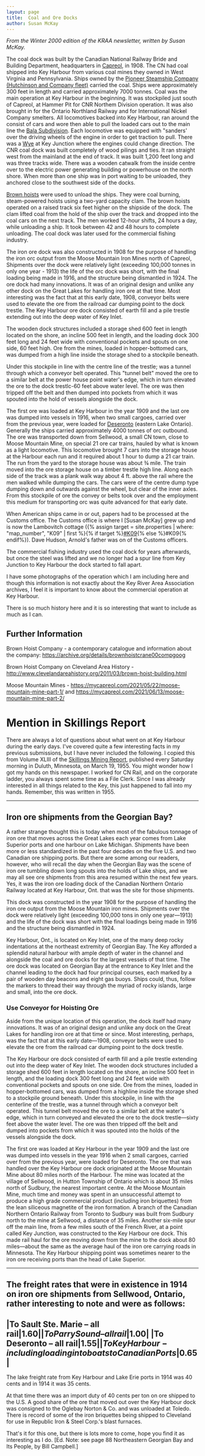 ```yaml
---
layout: page
title:  Coal and Ore Docks
author: Susan McKay
---
```


*From the Winter 2000 edition of the KRAA newsletter, written by Susan McKay.*

The coal dock was built by the Canadian National Railway Bride and Building Department, headquarters in [Capreol](https://en.wikipedia.org/wiki/Capreol), in 1908. The CN had coal shipped into Key Harbour from various coal mines they owned in West Virginia and Pennsylvania. Ships owned by the [Pioneer Steamship Company (Hutchinson and Company fleet)](https://www.victoriaharbourhistory.com/pioneer-steamship-line/#:~:text=Pioneer%20Steamship%20Line%20William%20Irving%E2%80%99s%20Pioneer%20Line%20was,in%20Victoria%20as%20The%20British%20Columbia%20Coastal%20Service.) carried the coal. Ships were approximately 300 feet in length and carried approximately 7000 tonnes. Coal was the main operation at Key Harbour in the beginning. It was stockpiled just south of Capreol, at Hammer Pit for CNR Northem Division operation. It was also brought in for the Ontario Northland Railway and for International Nickel Company smelters. All locomotives backed into Key Harbour, ran around the consist of cars and wore then able to pull the loaded cars out to the main line the [Bala Subdivision](http://www.cnr-in-ontario.com/Subdivisions/Bala.html). Each locomotive was equipped with "sanders' over the driving wheels of the engine in order to get traction to pull. There was a [Wye](https://en.wikipedia.org/wiki/Wye_(rail)) at Key Junction where the engines could change direction. The CNR coal dock was built completely of wood pilings and ties. It ran straight west from the mainland at the end of track. It was built 1,200 feet long and was three tracks wide. There was a wooden catwalk from the inside centre over to the electric power generating building or powerhouse on the north shore. When more than one ship was in port waiting to be unloaded, they anchored close to the southwest side of the docks.

[Brown hoists](https://th.bing.com/th/id/R.c2c6cda56a1dedf6157cc7d70e4e626b?rik=wBFGokcSqakonw&riu=http%3a%2f%2fimg.auctiva.com%2fimgdata%2f2%2f7%2f9%2f0%2f2%2f3%2fwebimg%2f393245512_o.jpg&ehk=YuKbJn2QfGrQlkSEZM7klkbZvvshfBLI%2bbu5Q%2fGZDT0%3d&risl=&pid=ImgRaw&r=0) were used to unload the ships. They were coal burning, steam-powered hoists using a two-yard capacity clam. The brown hoists operated on a raised track six feet higher on the shipside of the dock. The clam lifted coal from the hold of the ship over the track and dropped into the coal cars on the next track. The men worked 12-hour shifts, 24 hours a day, while unloading a ship. It took between 42 and 48 hours to complete unloading. The coal dock was later used for the commercial fishing industry.

The iron ore dock was also constructed in 1908 for the purpose of handling the iron orc output from the Moose Mountain Iron Mines north of Capreol, Shipments over the dock were relatively light (exceeding 100,000 tonnes in only one year - 1913) the life of the orc dock was short, with the final loading being made in 1916, and the structure being dismantled in 1924. The ore dock had many innovations. It was of an original design and unlike any other dock on the Great Lakes for handling iron ore at that time. Most interesting was the fact that at this early date, 1908, conveyor belts were used to elevate the ore from the railroad car dumping point to the dock trestle. The Key Harbour ore dock consisted of earth fill and a pile trestle extending out into the deep water of Key Inlet. 

The wooden dock structures included a storage shed 600 feet in length located on the shore, an incline 500 feet in length, and the loading dock 300 feet long and 24 feet wide with conventional pockets and spouts on one side, 60 feet high. Ore from the mines, loaded in hopper-bottomed cars, was dumped from a high line inside the storage shed to a stockpile beneath.

Under this stockpile in line with the centre line of the trestle; was a tunnel through which a conveyor belt operated. This "tunnel belt" moved the ore to a similar belt at the power house point water's edge, which in turn elevated the ore to the dock trestlc-60 feet above water level. The ore was then tripped off the belt and then dumped into pockets from which it was spouted into the hold of vessels alongside the dock.

The first ore was loaded at Key Harbour in the year 1909 and the last ore was dumped into vessels in 1916, when two small cargoes, carried over from the previous year, were loaded for [Deseronto](https://en.wikipedia.org/wiki/Deseronto) (eastern Lake Ontario). Generally the ships carried approximately 4000 tonnes of orc outbound. The ore was transported down from Sellwood, a small CN town, close to Moose Mountain Mine, on special 21 ore car trains, hauled by what is known as a light locomotive. This locomotive brought 7 cars into the storage house at the Harbour each run and it required about 1 hour to dump a 21 car train. The run from the yard to the storage house was about ¾ mile. The train moved into the ore storage house on a timber trestle high line. Along each side of the track was a plank walk way about 4 ft. above the rail where the men walked while dumping the cars. The cars were of the centre dump type dumping down and outwards against the wheel, but clear of the inner axles. From this stockpile of ore the convey or belts took over and the employment this medium for transporting orc was quite advanced for that early date.

When American ships came in or out, papers had to be processed at the Customs office. The Customs office is where I [Susan McKay] grew up and is now the Lambovitch cottage ({% assign target = site.properties | where: "map_number", "K09" | first %}{% if target %}<a href="{{site.baseurl}}{{ target.url }}">#K09</a>{% else %}#K09{% endif%}). Dave Hudson, Arnold's father was on of the Customs officers. 

The commercial fishing industry used the coal dock for years afterwards, but once the steel was lifted and we no longer had a spur line from Key Junction to Key Harbour the dock started to fall apart.

I have some photographs of the operation which I am including here and though this information is not exactly about the Key River Area Association archives, I feel it is important to know about the commercial operation at Key Harbour.

There is so much history here and it is so interesting that want to include as much as I can.

## Further Information

Brown Hoist Company - a contemporary catalogue and information about the company: https://archive.org/details/brownhoistcrane00compgoog

Brown Hoist Company on Cleveland Area History - http://www.clevelandareahistory.org/2011/03/brown-hoist-building.html

Moose Mountain Mines - https://mycapreol.com/2021/05/22/moose-mountain-mine-part-1/ and https://mycapreol.com/2021/06/13/moose-mountain-mine-part-2/

# Mention in Skillings Report 

There are always a lot of questions about what went on at Key Harbour during the early days. I've covered quite a few interesting facts in my previous submissions, but I have never included the following. I copied this from Volume XLIII of the [Skillings Mining Report](https://skillings.net), published every Saturday morning in Duluth, Minnesota, on March 19, 1955. You might wonder how I got my hands on this newspaper. I worked for CN Rail, and on the corporate ladder, you always spent some time as a File Clerk. Since I was already interested in all things related to the Key, this just happened to fall into my hands.
Remember, this was written in 1955.

---

## Iron ore shipments from the Georgian Bay? 

A rather strange thought this is today when most of the fabulous tonnage of iron ore that moves across the Great Lakes each year comes from Lake Superior ports and one harbour on Lake Michigan. Shipments have been more or less standardized in the past four decades on the five U.S. and two Canadian ore shipping ports. But there are some among our readers, however, who will recall the day when the Georgian Bay was the scene of iron ore tumbling down long spouts into the holds of Lake ships, and we may all see ore shipments from this area resumed within the next few years. Yes, it was the iron ore loading dock of the Canadian Northern Ontario Railway located at Key Harbour, Ont. that was the site for those shipments.

This dock was constructed in the year 1908 for the purpose of handling the iron ore output from the Moose Mountain iron mines. Shipments over the dock were relatively light (exceeding 100,000 tons in only one year—1913) and the life of the dock was short with the final loadings being made in 1916 and the structure being dismantled in 1924.

Key Harbour, Ont., is located on Key Inlet, one of the many deep rocky indentations at the northeast extremity of Georgian Bay. The Key afforded a splendid natural harbour with ample depth of water in the channel and alongside the coal and ore docks for the largest vessels of that time. The ore dock was located on Georgian Bay at the entrance to Key Inlet and the channel leading to the dock had four principal courses, each marked by a pair of wooden day beacons and eight gas buoys. Ships could, thus, follow the markers to thread their way through the myriad of rocky islands, large and small, into the ore dock.

### Use Conveyor for Hoisting Ore
Aside from the unique location of this operation, the dock itself had many innovations. It was of an original design and unlike any dock on the Great Lakes for handling iron ore at that time or since. Most interesting, perhaps, was the fact that at this early date—1908, conveyor belts were used to elevate the ore from the railroad car dumping point to the dock trestle.

The Key Harbour ore dock consisted of earth fill and a pile trestle extending out into the deep water of Key Inlet. The wooden dock structures included a storage shed 600 feet in length located on the shore, an incline 500 feet in length, and the loading dock 300 feet long and 24 feet wide with conventional pockets and spouts on one side. Ore from the mines, loaded in hopper-bottomed cars, was dumped from a highline inside the storage shed to a stockpile ground beneath. Under this stockpile, in line with the centerline of the trestle, was a tunnel through which a conveyor belt operated. This tunnel belt moved the ore to a similar belt at the water's edge, which in turn conveyed and elevated the ore to the dock trestle—sixty feet above the water level. The ore was then tripped off the belt and dumped into pockets from which it was spouted into the holds of the vessels alongside the dock.

The first ore was loaded at Key Harbour in the year 1909 and the last ore was dumped into vessels in the year 1916 when 2 small cargoes, carried over from the previous year, were loaded for Deseronto. The ore that was handled over the Key Harbour ore dock originated at the Moose Mountain Mine about 80 miles north of the Harbour. The mine was located at the village of Sellwood, in Hutton Township of Ontario which is about 35 miles north of Sudbury, the nearest important centre. At the Moose Mountain Mine, much time and money was spent in an unsuccessful attempt to produce a high grade commercial product (including iron briquettes) from the lean siliceous magnetite of the iron formation. A branch of the Canadian Northern Ontario Railway from Toronto to Sudbury was built from Sudbury north to the mine at Sellwood, a distance of 35 miles. Another six-mile spur off the main line, from a few miles south of the French River, at a point called Key Junction, was constructed to the Key Harbour ore dock. This made rail haul for the ore moving down from the mine to the dock about 80 miles—about the same as the average haul of the iron ore carrying roads in Minnesota. The Key Harbour shipping point was sometimes nearer to the iron ore receiving ports than the head of Lake Superior.

---

The freight rates that were in existence in 1914 on iron ore shipments from Sellwood, Ontario, rather interesting to note and were as follows:
---
|To Sault Ste. Marie – all rail|$1.60|
|To Parry Sound – all rail|$1.00|
|To Deseronto – all rail|$1.55|
|To Key Harbour - including loading into boats to Canadian Ports |$0.65|
---

The lake freight rate from Key Harbour and Lake Erie ports in 1914 was 40 cents and in 1914 it was 35 cents.

At that time there was an import duty of 40 cents per ton on ore shipped to the U.S. A good share of the ore that moved out over the Key Harbour dock was consigned to the Oglebay Norton & Co. and was unloaded at Toledo. There is record of some of the iron briquettes being shipped to Cleveland for use in Republic Iron & Steel Corp.'s blast furnaces.

That's it for this one, but there is lots more to come, hope you find it as interesting as I do.
[Ed. Note: see page 88 Northeastern Georgian Bay and Its People, by Bill Campbell.]
